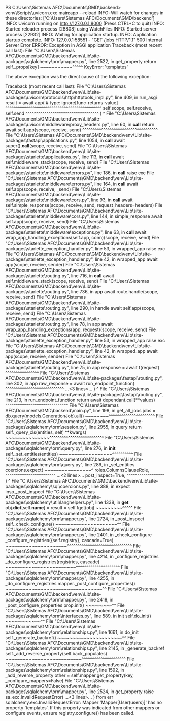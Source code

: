 PS C:\Users\Sistemas AFC\Documents\GMD\backend> venv\Scripts\uvicorn.exe main:app --reload
INFO:     Will watch for changes in these directories: ['C:\\Users\\Sistemas AFC\\Documents\\GMD\\backend']
INFO:     Uvicorn running on http://127.0.0.1:8000 (Press CTRL+C to quit)
INFO:     Started reloader process [28808] using WatchFiles
INFO:     Started server process [22932]
INFO:     Waiting for application startup.
INFO:     Application startup complete.
INFO:     127.0.0.1:58551 - "GET /jobs HTTP/1.1" 500 Internal Server Error
ERROR:    Exception in ASGI application
Traceback (most recent call last):
  File "C:\Users\Sistemas AFC\Documents\GMD\backend\venv\Lib\site-packages\sqlalchemy\orm\mapper.py", line 2522, in get_property
    return self._props[key]
           ~~~~~~~~~~~^^^^^
KeyError: 'templates'

The above exception was the direct cause of the following exception:

Traceback (most recent call last):
  File "C:\Users\Sistemas AFC\Documents\GMD\backend\venv\Lib\site-packages\uvicorn\protocols\http\httptools_impl.py", line 409, in run_asgi
    result = await app(  # type: ignore[func-returns-value]
             ^^^^^^^^^^^^^^^^^^^^^^^^^^^^^^^^^^^^^^^^^^^^^^
        self.scope, self.receive, self.send
        ^^^^^^^^^^^^^^^^^^^^^^^^^^^^^^^^^^^
    )
    ^
  File "C:\Users\Sistemas AFC\Documents\GMD\backend\venv\Lib\site-packages\uvicorn\middleware\proxy_headers.py", line 60, in __call__
    return await self.app(scope, receive, send)
           ^^^^^^^^^^^^^^^^^^^^^^^^^^^^^^^^^^^^
  File "C:\Users\Sistemas AFC\Documents\GMD\backend\venv\Lib\site-packages\fastapi\applications.py", line 1054, in __call__
    await super().__call__(scope, receive, send)
  File "C:\Users\Sistemas AFC\Documents\GMD\backend\venv\Lib\site-packages\starlette\applications.py", line 113, in __call__
    await self.middleware_stack(scope, receive, send)
  File "C:\Users\Sistemas AFC\Documents\GMD\backend\venv\Lib\site-packages\starlette\middleware\errors.py", line 186, in __call__
    raise exc
  File "C:\Users\Sistemas AFC\Documents\GMD\backend\venv\Lib\site-packages\starlette\middleware\errors.py", line 164, in __call__
    await self.app(scope, receive, _send)
  File "C:\Users\Sistemas AFC\Documents\GMD\backend\venv\Lib\site-packages\starlette\middleware\cors.py", line 93, in __call__
    await self.simple_response(scope, receive, send, request_headers=headers)
  File "C:\Users\Sistemas AFC\Documents\GMD\backend\venv\Lib\site-packages\starlette\middleware\cors.py", line 144, in simple_response
    await self.app(scope, receive, send)
  File "C:\Users\Sistemas AFC\Documents\GMD\backend\venv\Lib\site-packages\starlette\middleware\exceptions.py", line 63, in __call__
    await wrap_app_handling_exceptions(self.app, conn)(scope, receive, send)
  File "C:\Users\Sistemas AFC\Documents\GMD\backend\venv\Lib\site-packages\starlette\_exception_handler.py", line 53, in wrapped_app
    raise exc
  File "C:\Users\Sistemas AFC\Documents\GMD\backend\venv\Lib\site-packages\starlette\_exception_handler.py", line 42, in wrapped_app
    await app(scope, receive, sender)
  File "C:\Users\Sistemas AFC\Documents\GMD\backend\venv\Lib\site-packages\starlette\routing.py", line 716, in __call__
    await self.middleware_stack(scope, receive, send)
  File "C:\Users\Sistemas AFC\Documents\GMD\backend\venv\Lib\site-packages\starlette\routing.py", line 736, in app
    await route.handle(scope, receive, send)
  File "C:\Users\Sistemas AFC\Documents\GMD\backend\venv\Lib\site-packages\starlette\routing.py", line 290, in handle
    await self.app(scope, receive, send)
  File "C:\Users\Sistemas AFC\Documents\GMD\backend\venv\Lib\site-packages\starlette\routing.py", line 78, in app
    await wrap_app_handling_exceptions(app, request)(scope, receive, send)
  File "C:\Users\Sistemas AFC\Documents\GMD\backend\venv\Lib\site-packages\starlette\_exception_handler.py", line 53, in wrapped_app
    raise exc
  File "C:\Users\Sistemas AFC\Documents\GMD\backend\venv\Lib\site-packages\starlette\_exception_handler.py", line 42, in wrapped_app
    await app(scope, receive, sender)
  File "C:\Users\Sistemas AFC\Documents\GMD\backend\venv\Lib\site-packages\starlette\routing.py", line 75, in app
    response = await f(request)
               ^^^^^^^^^^^^^^^^
  File "C:\Users\Sistemas AFC\Documents\GMD\backend\venv\Lib\site-packages\fastapi\routing.py", line 302, in app
    raw_response = await run_endpoint_function(
                   ^^^^^^^^^^^^^^^^^^^^^^^^^^^^
    ...<3 lines>...
    )
    ^
  File "C:\Users\Sistemas AFC\Documents\GMD\backend\venv\Lib\site-packages\fastapi\routing.py", line 213, in run_endpoint_function
    return await dependant.call(**values)
           ^^^^^^^^^^^^^^^^^^^^^^^^^^^^^^
  File "C:\Users\Sistemas AFC\Documents\GMD\backend\main.py", line 198, in get_all_jobs
    jobs = db.query(models.GenerationJob).all()
           ~~~~~~~~^^^^^^^^^^^^^^^^^^^^^^
  File "C:\Users\Sistemas AFC\Documents\GMD\backend\venv\Lib\site-packages\sqlalchemy\orm\session.py", line 2955, in query
    return self._query_cls(entities, self, **kwargs)
           ~~~~~~~~~~~~~~~^^^^^^^^^^^^^^^^^^^^^^^^^^
  File "C:\Users\Sistemas AFC\Documents\GMD\backend\venv\Lib\site-packages\sqlalchemy\orm\query.py", line 276, in __init__
    self._set_entities(entities)
    ~~~~~~~~~~~~~~~~~~^^^^^^^^^^
  File "C:\Users\Sistemas AFC\Documents\GMD\backend\venv\Lib\site-packages\sqlalchemy\orm\query.py", line 289, in _set_entities
    coercions.expect(
    ~~~~~~~~~~~~~~~~^
        roles.ColumnsClauseRole,
        ^^^^^^^^^^^^^^^^^^^^^^^^
    ...<2 lines>...
        post_inspect=True,
        ^^^^^^^^^^^^^^^^^^
    )
    ^
  File "C:\Users\Sistemas AFC\Documents\GMD\backend\venv\Lib\site-packages\sqlalchemy\sql\coercions.py", line 388, in expect
    insp._post_inspect
  File "C:\Users\Sistemas AFC\Documents\GMD\backend\venv\Lib\site-packages\sqlalchemy\util\langhelpers.py", line 1338, in __get__
    obj.__dict__[self.__name__] = result = self.fget(obj)
                                           ~~~~~~~~~^^^^^
  File "C:\Users\Sistemas AFC\Documents\GMD\backend\venv\Lib\site-packages\sqlalchemy\orm\mapper.py", line 2724, in _post_inspect
    self._check_configure()
    ~~~~~~~~~~~~~~~~~~~~~^^
  File "C:\Users\Sistemas AFC\Documents\GMD\backend\venv\Lib\site-packages\sqlalchemy\orm\mapper.py", line 2401, in _check_configure
    _configure_registries({self.registry}, cascade=True)
    ~~~~~~~~~~~~~~~~~~~~~^^^^^^^^^^^^^^^^^^^^^^^^^^^^^^^
  File "C:\Users\Sistemas AFC\Documents\GMD\backend\venv\Lib\site-packages\sqlalchemy\orm\mapper.py", line 4214, in _configure_registries
    _do_configure_registries(registries, cascade)
    ~~~~~~~~~~~~~~~~~~~~~~~~^^^^^^^^^^^^^^^^^^^^^
  File "C:\Users\Sistemas AFC\Documents\GMD\backend\venv\Lib\site-packages\sqlalchemy\orm\mapper.py", line 4255, in _do_configure_registries
    mapper._post_configure_properties()
    ~~~~~~~~~~~~~~~~~~~~~~~~~~~~~~~~~^^
  File "C:\Users\Sistemas AFC\Documents\GMD\backend\venv\Lib\site-packages\sqlalchemy\orm\mapper.py", line 2418, in _post_configure_properties
    prop.init()
    ~~~~~~~~~^^
  File "C:\Users\Sistemas AFC\Documents\GMD\backend\venv\Lib\site-packages\sqlalchemy\orm\interfaces.py", line 589, in init
    self.do_init()
    ~~~~~~~~~~~~^^
  File "C:\Users\Sistemas AFC\Documents\GMD\backend\venv\Lib\site-packages\sqlalchemy\orm\relationships.py", line 1661, in do_init
    self._generate_backref()
    ~~~~~~~~~~~~~~~~~~~~~~^^
  File "C:\Users\Sistemas AFC\Documents\GMD\backend\venv\Lib\site-packages\sqlalchemy\orm\relationships.py", line 2145, in _generate_backref
    self._add_reverse_property(self.back_populates)
    ~~~~~~~~~~~~~~~~~~~~~~~~~~^^^^^^^^^^^^^^^^^^^^^
  File "C:\Users\Sistemas AFC\Documents\GMD\backend\venv\Lib\site-packages\sqlalchemy\orm\relationships.py", line 1592, in _add_reverse_property
    other = self.mapper.get_property(key, _configure_mappers=False)
  File "C:\Users\Sistemas AFC\Documents\GMD\backend\venv\Lib\site-packages\sqlalchemy\orm\mapper.py", line 2524, in get_property
    raise sa_exc.InvalidRequestError(
    ...<3 lines>...
    ) from err
sqlalchemy.exc.InvalidRequestError: Mapper 'Mapper[User(users)]' has no property 'templates'.  If this property was indicated from other mappers or configure events, ensure registry.configure() has been called.
